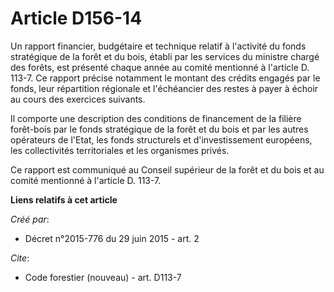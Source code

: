 # Article D156-14

Un rapport financier, budgétaire et technique relatif à l'activité du fonds stratégique de la forêt et du bois, établi par
les services du ministre chargé des forêts, est présenté chaque année au comité mentionné à l'article D. 113-7. Ce rapport
précise notamment le montant des crédits engagés par le fonds, leur répartition régionale et l'échéancier des restes à payer
à échoir au cours des exercices suivants.

Il comporte une description des conditions de financement de la filière forêt-bois par le fonds stratégique de la forêt et du
bois et par les autres opérateurs de l'Etat, les fonds structurels et d'investissement européens, les collectivités
territoriales et les organismes privés.

Ce rapport est communiqué au Conseil supérieur de la forêt et du bois et au comité mentionné à l'article D. 113-7.

**Liens relatifs à cet article**

_Créé par_:

  - Décret n°2015-776 du 29 juin 2015 - art. 2

_Cite_:

  - Code forestier (nouveau) - art. D113-7
